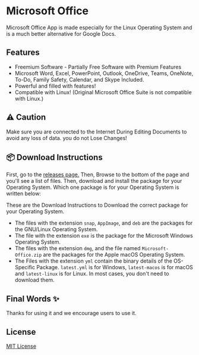 # Microsoft Office

Microsoft Office App is made especially for the Linux Operating System and is a much better alternative for Google Docs.

## Features

- Freemium Software - Partially Free Software with Premium Features
- Microsoft Word, Excel, PowerPoint, Outlook, OneDrive, Teams, OneNote, To-Do, Family Safety, Calendar, and Skype Included.
- Powerful and filled with features!
- Compatible with Linux! (Original Microsoft Office Suite is not compatible with Linux.)

## ⚠️ Caution

Make sure you are connected to the Internet During Editing Documents to avoid any loss of data. you do not Lose Changes!

## 📦 Download Instructions

First, go to the [releases page.](https://github.com/Comp-Labs/Microsoft-Office/releases) Then, Browse to the bottom of the page and you'll see a list of files. Then, download and install the package for your Operating System. Which one package is for your Operating System is written below:

These are the Download Instructions to Download the correct package for your Operating System.

- The files with the extension `snap`, `AppImage`, and `deb` are the packages for the GNU/Linux Operating System.
- The file with the extension `exe` is the package for the Microsoft Windows Operating System.
- The files with the extension `dmg`, and the file named `Microsoft-Office.zip` are the packages for the Apple macOS Operating System.
- The Files with the extension `yml` contain the binary details of the OS-Specific Package. `latest.yml` is for Windows, `latest-macos` is for macOS and `latest-linux` is for Linux. In most cases, you don't need to download them.

## Final Words ✨

Thanks for using it and we encourage users to use it.

## License
[MIT License](LICENSE.md)
